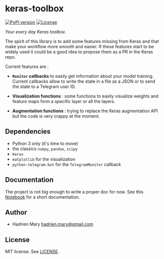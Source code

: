 # keras-toolbox

[![PyPI version](https://img.shields.io/pypi/v/keras-toolbox.svg?maxAge=2591000)](https://pypi.org/project/keras-toolbox/)
[![License ](https://img.shields.io/pypi/l/keras-toolbox.svg?maxAge=2591000)](LICENSE)

*Your every day Keras toolbox.*

The spirit of this library is to add some features missing from Keras and that make your workflow more smooth and easier. If these features start to be widely used it could be a good idea to propose them as a PR in the Keras repo.

Current features are :

- **`Monitor` callbacks** to easily get information about your model training. Current callbacks allow to write the state in a file as a JSON or to send the state to a Telegram user ID.

- **Visualization functions** : some functions to easily visualize weights and feature maps form a specific layer or all the layers.

- **Augmentation functions** : trying to replace the Keras augmentation API but the code is very crappy at the moment.

## Dependencies

- Python 3 only (it's time to move)
- the classics `numpy`, `pandas`, `scipy`
- `Keras`
- `matplotlib` for the visualization
- `python-telegram-bot` for the `TelegramMonitor` callback

## Documentation

The project is not big enough to write a proper doc for now. See this [Notebook](doc/example.ipynb) for a short documentation.

## Author

- Hadrien Mary <hadrien.mary@gmail.com>

## License

MIT license. See [LICENSE](LICENSE).
